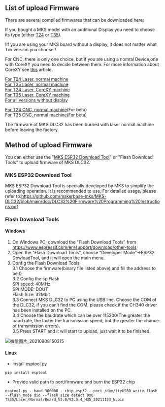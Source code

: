 ## List of upload Firmware
There are several compiled firmwares that can be downloaded here:  

If you bought a MKS model with an additional Display you need to choose its type (either [T24](https://github.com/makerbase-mks/MKS-DLC32/tree/main/firmware/TS24) or [T35](https://github.com/makerbase-mks/MKS-DLC32/tree/main/firmware/TS35)).

!If you are using your MKS board without a display, it does not matter what Txx version you choose.!

For CNC, there is only one choice, but if you are using a nomral Device,one with CoreXY you need to decide between them.
For more information about CoreXY see [this](https://en.wikipedia.org/wiki/CoreXY) article.

[For T24 Laser, normal machine](https://github.com/makerbase-mks/MKS-DLC32/tree/main/firmware/TS24/Laser)  
[For T35 Laser, normal machine](https://github.com/makerbase-mks/MKS-DLC32/tree/main/firmware/TS35/Laser)  
[For T24 Laser, CoreXY machine](https://github.com/makerbase-mks/MKS-DLC32/tree/main/firmware/TS24/Laser/CoreXY)  
[For T35 Laser, CoreXY machine](https://github.com/makerbase-mks/MKS-DLC32/tree/main/firmware/TS35/Laser/CoreXY)  
[For all versions without display](https://github.com/makerbase-mks/MKS-DLC32/tree/main/firmware/TS35/Laser)  

[For T24 CNC, normal machine](https://github.com/makerbase-mks/MKS-DLC32/tree/main/firmware/TS24/CNC/Normal)(For beta)    
[For T35 CNC, normal machine](https://github.com/makerbase-mks/MKS-DLC32/tree/main/firmware/TS35/CNC/Normal)(For beta)   


The firmware of MKS DLC32 has been burned with laser normal machine before leaving the factory. 

## Method of upload Firmware

You can either use the "[MKS ESP32 Download Tool](https://github.com/makerbase-mks/MKS-DLC32/tree/main/firmware/tool)" or "Flash Download Tools" to upload firmware of MKS DLC32.

### MKS ESP32 Download Tool
MKS ESP32 Download Tool is specially developed by MKS to simplify the uploading operation. It is recommended to use. For detailed usage, please refer to:https://github.com/makerbase-mks/MKS-DLC32/blob/main/doc/DLC32%20Firmware%20Programming%20Instructions.pdf

### Flash Download Tools
#### Windows

1. On Windows PC, download the "Flash Download Tools" from https://www.espressif.com/en/support/download/other-tools 
2. Open the "Flash Download Tools", choose "Developer Mode"->ESP32 DowloadTool, and it will open the main menu.
3. Config the Flash Download Tools  
3.1 Choose the firmware(binary file listed above) and fill the address to be 0  
3.2 Config the  spiFlash  
SPI speed: 40MHz  
SPI MODE: DOUT  
Flash Size: 32Mbit  
3.3 Connect MKS DLC32 to PC using the USB line. Choose the COM of the DLC32, if you can’t find the COM, please check if the CH340 driver has been installed on the PC.  
3.4 Choose the baudrate which can be over 115200(The greater the baud rate, the faster the transmission speed, but the greater the chance of transmission errors).  
3.5 Press START and it will start to upload, just wait it to be finished.

![微信图片_20210908150315](https://user-images.githubusercontent.com/12979070/132936561-fb650a06-0da6-4c36-9eb2-2d9574f100eb.png)


#### Linux

* Install esptool.py
```
pip install esptool
```

* Provide valid path to port/firmware and burn the ESP32 chip
```
esptool.py --baud 300000 --chip esp32 --port /dev/ttyUSB0 write_flash --flash_mode dio --flash_size detect 0x0 TS35/Laser/Normal/Board_V2.0/V2.0.4_H35_20211123_N.bin
```
